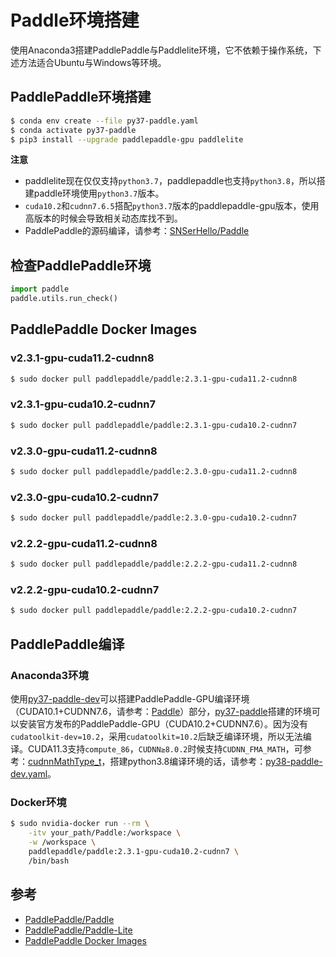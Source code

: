 # Paddle环境搭建

使用Anaconda3搭建PaddlePaddle与Paddlelite环境，它不依赖于操作系统，下述方法适合Ubuntu与Windows等环境。

## PaddlePaddle环境搭建

```bash
$ conda env create --file py37-paddle.yaml
$ conda activate py37-paddle
$ pip3 install --upgrade paddlepaddle-gpu paddlelite
```

**注意**

- paddlelite现在仅仅支持`python3.7`，paddlepaddle也支持`python3.8`，所以搭建paddle环境使用`python3.7`版本。
- `cuda10.2`和`cudnn7.6.5`搭配`python3.7`版本的paddlepaddle-gpu版本，使用高版本的时候会导致相关动态库找不到。
- PaddlePaddle的源码编译，请参考：[SNSerHello/Paddle](https://github.com/SNSerHello/Paddle)

## 检查PaddlePaddle环境

```python
import paddle
paddle.utils.run_check()
```

## PaddlePaddle Docker Images

### v2.3.1-gpu-cuda11.2-cudnn8

```bash
$ sudo docker pull paddlepaddle/paddle:2.3.1-gpu-cuda11.2-cudnn8
```

### v2.3.1-gpu-cuda10.2-cudnn7

```bash
$ sudo docker pull paddlepaddle/paddle:2.3.1-gpu-cuda10.2-cudnn7
```

### v2.3.0-gpu-cuda11.2-cudnn8

```bash
$ sudo docker pull paddlepaddle/paddle:2.3.0-gpu-cuda11.2-cudnn8
```

### v2.3.0-gpu-cuda10.2-cudnn7

```bash
$ sudo docker pull paddlepaddle/paddle:2.3.0-gpu-cuda10.2-cudnn7
```

### v2.2.2-gpu-cuda11.2-cudnn8

```bash
$ sudo docker pull paddlepaddle/paddle:2.2.2-gpu-cuda11.2-cudnn8
```

### v2.2.2-gpu-cuda10.2-cudnn7

```bash
$ sudo docker pull paddlepaddle/paddle:2.2.2-gpu-cuda10.2-cudnn7
```

## PaddlePaddle编译

### Anaconda3环境

使用[py37-paddle-dev](https://github.com/SNSerHello/MyNotes/blob/main/paddle/py37-paddle-dev.yaml)可以搭建PaddlePaddle-GPU编译环境（CUDA10.1+CUDNN7.6，请参考：[Paddle](https://github.com/SNSerHello/Paddle)）部分，[py37-paddle](https://github.com/SNSerHello/MyNotes/blob/main/paddle/py37-paddle.yaml)搭建的环境可以安装官方发布的PaddlePaddle-GPU（CUDA10.2+CUDNN7.6）。因为没有`cudatoolkit-dev=10.2`，采用`cudatoolkit=10.2`后缺乏编译环境，所以无法编译。CUDA11.3支持`compute_86`，`CUDNN≥8.0.2`时候支持`CUDNN_FMA_MATH`，可参考：[cudnnMathType_t](https://docs.nvidia.com/deeplearning/cudnn/api/index.html#cudnnMathType_t)，搭建python3.8编译环境的话，请参考：[py38-paddle-dev.yaml](https://github.com/SNSerHello/MyNotes/blob/main/paddle/py38-paddle-dev.yaml)。

### Docker环境

```bash
$ sudo nvidia-docker run --rm \
	-itv your_path/Paddle:/workspace \
	-w /workspace \
	paddlepaddle/paddle:2.3.1-gpu-cuda10.2-cudnn7 \
	/bin/bash
```



## 参考

- [PaddlePaddle/Paddle](https://github.com/PaddlePaddle/Paddle)
- [PaddlePaddle/Paddle-Lite](https://github.com/PaddlePaddle/Paddle-Lite)
- [PaddlePaddle Docker Images](https://hub.docker.com/r/paddlepaddle/paddle/tags)